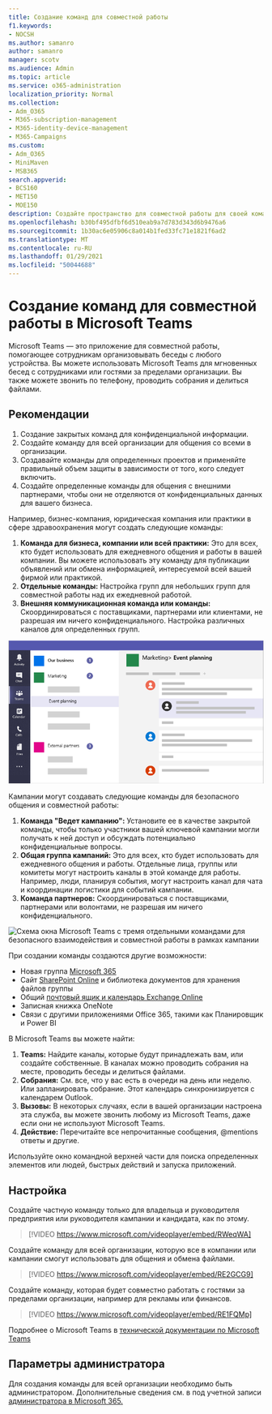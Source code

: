 ```yaml
---
title: Создание команд для совместной работы
f1.keywords:
- NOCSH
ms.author: samanro
author: samanro
manager: scotv
ms.audience: Admin
ms.topic: article
ms.service: o365-administration
localization_priority: Normal
ms.collection:
- Adm_O365
- M365-subscription-management
- M365-identity-device-management
- M365-Campaigns
ms.custom:
- Adm_O365
- MiniMaven
- MSB365
search.appverid:
- BCS160
- MET150
- MOE150
description: Создайте пространство для совместной работы для своей команды с помощью Microsoft Teams.
ms.openlocfilehash: b30bf495dfbf6d510eab9a7d783d343d6b9476a6
ms.sourcegitcommit: 1b30ac6e05906c8a014b1fed33fc71e1821f6ad2
ms.translationtype: MT
ms.contentlocale: ru-RU
ms.lasthandoff: 01/29/2021
ms.locfileid: "50044688"
---
```

# <a name="create-teams-for-collaboration-in-microsoft-teams"></a>Создание команд для совместной работы в Microsoft Teams

Microsoft Teams — это приложение для совместной работы, помогающее сотрудникам организовывать беседы с любого устройства. Вы можете использовать Microsoft Teams для мгновенных бесед с сотрудниками или гостями за пределами организации. Вы также можете звонить по телефону, проводить собрания и делиться файлами.

## <a name="best-practices"></a>Рекомендации

1. Создание закрытых команд для конфиденциальной информации.
1. Создайте команду для всей организации для общения со всеми в организации.
1. Создавайте команды для определенных проектов и применяйте правильный объем защиты в зависимости от того, кого следует включить.
1. Создайте определенные команды для общения с внешними партнерами, чтобы они не отделяются от конфиденциальных данных для вашего бизнеса.

Например, бизнес-компания, юридическая компания или практики в сфере здравоохранения могут создать следующие команды:

1. **Команда для бизнеса, компании или всей практики:** Это для всех, кто будет использовать для ежедневного общения и работы в вашей компании. Вы можете использовать эту команду для публикации объявлений или обмена информацией, интересуемой всей вашей фирмой или практикой.
1. **Отдельные команды:** Настройка групп для небольших групп для совместной работы над их ежедневной работой.
1. **Внешняя коммуникационная команда или команды:** Скоординироваться с поставщиками, партнерами или клиентами, не разрешая им ничего конфиденциального. Настройка различных каналов для определенных групп.

![Схема окна Microsoft Teams с тремя отдельными командами для безопасного общения и совместной работы в компании](../media/m365-democracy-teams-business-collab.png)

Кампании могут создавать следующие команды для безопасного общения и совместной работы:

1. **Команда "Ведет кампанию":** Установите ее в качестве закрытой команды, чтобы только участники вашей ключевой кампании могли получать к ней доступ и обсуждать потенциально конфиденциальные вопросы.
2. **Общая группа кампаний:** Это для всех, кто будет использовать для ежедневного общения и работы. Отдельные лица, группы или комитеты могут настроить каналы в этой команде для работы. Например, люди, планируя события, могут настроить канал для чата и координации логистики для событий кампании.
3. **Команда партнеров:** Скоординироваться с поставщиками, партнерами или волонтами, не разрешая им ничего конфиденциального.

![Схема окна Microsoft Teams с тремя отдельными командами для безопасного взаимодействия и совместной работы в рамках кампании](../media/m365-democracy-teams-collab.png)

При создании команды создаются другие возможности:

- Новая группа [Microsoft 365](https://docs.microsoft.com/MicrosoftTeams/office-365-groups)
- Сайт [SharePoint Online](https://docs.microsoft.com/MicrosoftTeams/sharepoint-onedrive-interact) и библиотека документов для хранения файлов группы
- Общий [почтовый ящик и календарь Exchange Online](https://docs.microsoft.com/MicrosoftTeams/exchange-teams-interact)
- Записная книжка OneNote
- Связи с другими приложениями Office 365, такими как Планировщик и Power BI

В Microsoft Teams вы можете найти:

1. **Teams:** Найдите каналы, которые будут принадлежать вам, или создайте собственные. В каналах можно проводить собрания на месте, проводить беседы и делиться файлами.
2. **Собрания:** См. все, что у вас есть в очереди на день или неделю. Или запланировать собрание. Этот календарь синхронизируется с календарем Outlook.
3. **Вызовы:** В некоторых случаях, если в вашей организации настроена эта служба, вы можете звонить любому из Microsoft Teams, даже если они не используют Microsoft Teams.
4. **Действие:** Перечитайте все непрочитанные сообщения, @mentions ответы и другие.

Используйте окно командной верхней части для поиска определенных элементов или людей, быстрых действий и запуска приложений.

## <a name="set-it-up"></a>Настройка

Создайте частную команду только для владельца и руководителя предприятия или руководителя кампании и кандидата, как по этому.

> [!VIDEO https://www.microsoft.com/videoplayer/embed/RWeqWA]

Создайте команду для всей организации, которую все в компании или кампании смогут использовать для общения и обмена файлами.

> [!VIDEO https://www.microsoft.com/videoplayer/embed/RE2GCG9]

Создайте команду, которая будет совместно работать с гостями за пределами организации, например для рекламы или финансов.

> [!VIDEO https://www.microsoft.com/videoplayer/embed/RE1FQMp]

Подробнее о Microsoft Teams в [технической документации по Microsoft Teams](https://docs.microsoft.com/microsoftteams/microsoft-teams)

## <a name="admin-settings"></a>Параметры администратора

Для создания команды для всей организации необходимо быть администратором. Дополнительные сведения см. в под учетной записи [администратора в Microsoft 365.](https://support.office.com/article/what-is-an-admin-e123627e-4892-4461-b9aa-1b6d57a5cfa4?ui=en-US&rs=en-US&ad=US)
